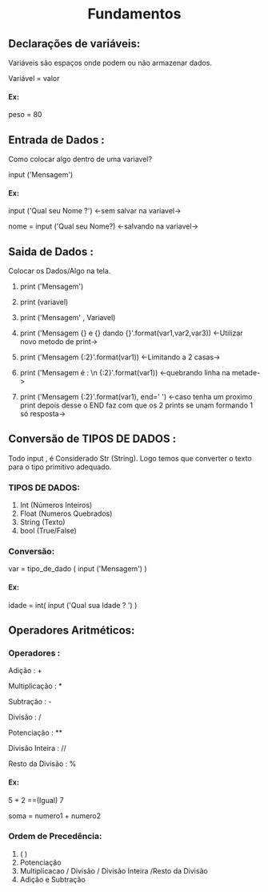 <h1 align=center> Fundamentos </h1>

## Declarações de variáveis:
<p>Variáveis são espaços onde podem ou não armazenar dados.</p>

Variável = valor

#### Ex:
peso = 80

## Entrada de Dados :
<p>Como colocar algo dentro de uma variavel?</p>
input ('Mensagem')

#### Ex:
input ('Qual seu Nome ?')   <-sem salvar na variavel->

nome = input ('Qual seu Nome?) <-salvando na variavel->

## Saida de Dados :
<p>Colocar os Dados/Algo na tela.</p>


1. print ('Mensagem') 

2. print (variavel)

3. print ('Mensagem' , Variavel)

4. print ('Mensagem {} e {} dando {}'.format(var1,var2,var3)) <-Utilizar novo metodo de print->

5. print ('Mensagem {:2}'.format(var1)) <-Limitando a 2 casas->

6. print ('Mensagem é : \n {:2}'.format(var1)) <-quebrando linha na metade->

7. print ('Mensagem {:2}'.format(var1), end=' ') <-caso tenha um proximo print depois desse o END faz com que os 2 prints se unam formando 1 só resposta->

## Conversão de TIPOS DE DADOS :
<p>Todo input , é Considerado Str (String). Logo temos que converter o texto para o tipo primitivo adequado. </p>

### TIPOS DE DADOS:

1. Int (Números Inteiros)
2. Float (Numeros Quebrados)
3. String (Texto)
4. bool (True/False)

### Conversão:
var = tipo_de_dado ( input ('Mensagem') )

#### Ex:
idade = int( input ('Qual sua Idade ? ') )

## Operadores Aritméticos:

### Operadores :
<p>Adição : +</p>
<p>Multiplicação : *</p>
<p>Subtração : -</p>
<p>Divisão : /</p>
<p>Potenciação : **</p>
<p>Divisão Inteira : //</p>
<p>Resto da Divisão : %</p>

#### Ex:
5 + 2 ==(Igual) 7

soma = numero1 + numero2

### Ordem de Precedência:

1. ( )
2. Potenciação
3. Multiplicacao / Divisão / Divisão Inteira /Resto da Divisão
4. Adição e Subtração
